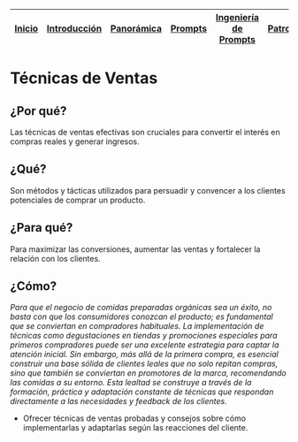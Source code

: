 <div align=right>

|[Inicio](/README.md)|[Introducción](/documentos/intro.md)|[Panorámica](/documentos/panorámica.md)|[Prompts](/prompts/README.md)|[Ingeniería de Prompts](/ingenieriaDePrompts/README.md)|[Patrones](/ingenieriaDePrompts/patrones/README.md)|[Casos de Uso](/casosDeUso/README.md)|
|-|-|-|-|-|-|-

</div>

# Técnicas de Ventas

## ¿Por qué?

Las técnicas de ventas efectivas son cruciales para convertir el interés en compras reales y generar ingresos.

## ¿Qué?

Son métodos y tácticas utilizados para persuadir y convencer a los clientes potenciales de comprar un producto.

## ¿Para qué?

Para maximizar las conversiones, aumentar las ventas y fortalecer la relación con los clientes.

## ¿Cómo?

*Para que el negocio de comidas preparadas orgánicas sea un éxito, no basta con que los consumidores conozcan el producto; es fundamental que se conviertan en compradores habituales. La implementación de técnicas como degustaciones en tiendas y promociones especiales para primeros compradores puede ser una excelente estrategia para captar la atención inicial. Sin embargo, más allá de la primera compra, es esencial construir una base sólida de clientes leales que no solo repitan compras, sino que también se conviertan en promotores de la marca, recomendando las comidas a su entorno. Esta lealtad se construye a través de la formación, práctica y adaptación constante de técnicas que respondan directamente a las necesidades y feedback de los clientes.*

- Ofrecer técnicas de ventas probadas y consejos sobre cómo implementarlas y adaptarlas según las reacciones del cliente.